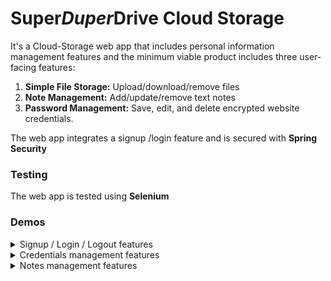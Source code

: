 # Super*Duper*Drive Cloud Storage
It's  a Cloud-Storage web app that includes personal information management features and the minimum viable product includes three user-facing features:

1. **Simple File Storage:** Upload/download/remove files
2. **Note Management:** Add/update/remove text notes
3. **Password Management:** Save, edit, and delete encrypted website credentials.  

The web app integrates a signup /login feature and is secured with **Spring Security**

### Testing
The web app is tested using **Selenium**


### Demos

<details>
  <summary>Signup / Login / Logout features</summary>
  
  []! (demo-signup-login-logout.gif)
  
</details>


<details>
  <summary>Credentials management features</summary>
  
  []! (demo-signup-login-logout.gif)
  
</details>


<details>
  <summary>Notes management features</summary>
  
  []! (demo-signup-login-logout.gif)
  
</details>

